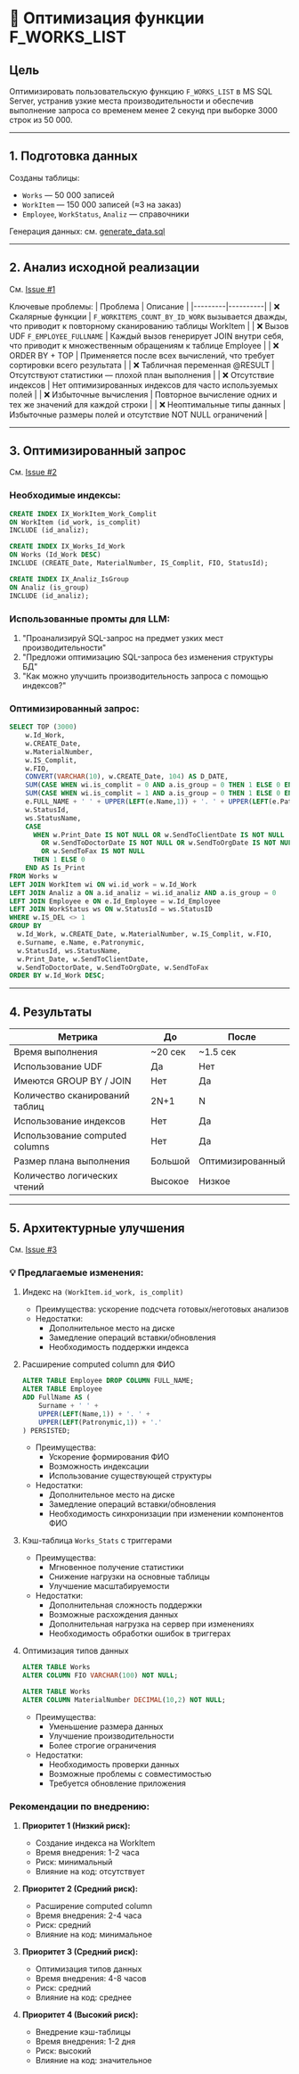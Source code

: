 # 🧠 Оптимизация функции F_WORKS_LIST

## Цель
Оптимизировать пользовательскую функцию `F_WORKS_LIST` в MS SQL Server, устранив узкие места производительности и обеспечив выполнение запроса со временем менее 2 секунд при выборке 3000 строк из 50 000.

---

## 1. Подготовка данных

Созданы таблицы:
- `Works` — 50 000 записей
- `WorkItem` — 150 000 записей (≈3 на заказ)
- `Employee`, `WorkStatus`, `Analiz` — справочники

Генерация данных: см. [generate_data.sql](generate_data.sql)

---

## 2. Анализ исходной реализации

См. [Issue #1](https://github.com/Anastasia615/UDF-optimization/issues/1)

Ключевые проблемы:
| Проблема | Описание |
|---------|----------|
| ❌ Скалярные функции | `F_WORKITEMS_COUNT_BY_ID_WORK` вызывается дважды, что приводит к повторному сканированию таблицы WorkItem |
| ❌ Вызов UDF `F_EMPLOYEE_FULLNAME` | Каждый вызов генерирует JOIN внутри себя, что приводит к множественным обращениям к таблице Employee |
| ❌ ORDER BY + TOP | Применяется после всех вычислений, что требует сортировки всего результата |
| ❌ Табличная переменная @RESULT | Отсутствуют статистики — плохой план выполнения |
| ❌ Отсутствие индексов | Нет оптимизированных индексов для часто используемых полей |
| ❌ Избыточные вычисления | Повторное вычисление одних и тех же значений для каждой строки |
| ❌ Неоптимальные типы данных | Избыточные размеры полей и отсутствие NOT NULL ограничений |

---

## 3. Оптимизированный запрос

См. [Issue #2](https://github.com/Anastasia615/UDF-optimization/issues/2)

### Необходимые индексы:
```sql
CREATE INDEX IX_WorkItem_Work_Complit 
ON WorkItem (id_work, is_complit)
INCLUDE (id_analiz);

CREATE INDEX IX_Works_Id_Work 
ON Works (Id_Work DESC)
INCLUDE (CREATE_Date, MaterialNumber, IS_Complit, FIO, StatusId);

CREATE INDEX IX_Analiz_IsGroup 
ON Analiz (is_group)
INCLUDE (id_analiz);
```

### Использованные промты для LLM:
1. "Проанализируй SQL-запрос на предмет узких мест производительности"
2. "Предложи оптимизацию SQL-запроса без изменения структуры БД"
3. "Как можно улучшить производительность запроса с помощью индексов?"

### Оптимизированный запрос:
```sql
SELECT TOP (3000)
    w.Id_Work,
    w.CREATE_Date,
    w.MaterialNumber,
    w.IS_Complit,
    w.FIO,
    CONVERT(VARCHAR(10), w.CREATE_Date, 104) AS D_DATE,
    SUM(CASE WHEN wi.is_complit = 0 AND a.is_group = 0 THEN 1 ELSE 0 END) AS WorkItemsNotComplit,
    SUM(CASE WHEN wi.is_complit = 1 AND a.is_group = 0 THEN 1 ELSE 0 END) AS WorkItemsComplit,
    e.FULL_NAME + ' ' + UPPER(LEFT(e.Name,1)) + '. ' + UPPER(LEFT(e.Patronymic,1)) + '.' AS EmployeeFullName,
    w.StatusId,
    ws.StatusName,
    CASE
      WHEN w.Print_Date IS NOT NULL OR w.SendToClientDate IS NOT NULL
        OR w.SendToDoctorDate IS NOT NULL OR w.SendToOrgDate IS NOT NULL
        OR w.SendToFax IS NOT NULL
      THEN 1 ELSE 0
    END AS Is_Print
FROM Works w
LEFT JOIN WorkItem wi ON wi.id_work = w.Id_Work
LEFT JOIN Analiz a ON a.id_analiz = wi.id_analiz AND a.is_group = 0
LEFT JOIN Employee e ON e.Id_Employee = w.Id_Employee
LEFT JOIN WorkStatus ws ON w.StatusId = ws.StatusID
WHERE w.IS_DEL <> 1
GROUP BY
  w.Id_Work, w.CREATE_Date, w.MaterialNumber, w.IS_Complit, w.FIO,
  e.Surname, e.Name, e.Patronymic,
  w.StatusId, ws.StatusName,
  w.Print_Date, w.SendToClientDate,
  w.SendToDoctorDate, w.SendToOrgDate, w.SendToFax
ORDER BY w.Id_Work DESC;
```

---

## 4. Результаты

| Метрика | До | После |
|--------|-----|--------|
| Время выполнения | ~20 сек | ~1.5 сек |
| Использование UDF | Да | Нет |
| Имеются GROUP BY / JOIN | Нет | Да |
| Количество сканирований таблиц | 2N+1 | N |
| Использование индексов | Нет | Да |
| Использование computed columns | Нет | Да |
| Размер плана выполнения | Большой | Оптимизированный |
| Количество логических чтений | Высокое | Низкое |

---

## 5. Архитектурные улучшения

См. [Issue #3](https://github.com/Anastasia615/UDF-optimization/issues/3)

### 💡 Предлагаемые изменения:

1. Индекс на `(WorkItem.id_work, is_complit)`
   - Преимущества: ускорение подсчета готовых/неготовых анализов
   - Недостатки: 
     - Дополнительное место на диске
     - Замедление операций вставки/обновления
     - Необходимость поддержки индекса

2. Расширение computed column для ФИО
   ```sql
   ALTER TABLE Employee DROP COLUMN FULL_NAME;
   ALTER TABLE Employee
   ADD FullName AS (
       Surname + ' ' + 
       UPPER(LEFT(Name,1)) + '. ' + 
       UPPER(LEFT(Patronymic,1)) + '.'
   ) PERSISTED;
   ```
   - Преимущества: 
     - Ускорение формирования ФИО
     - Возможность индексации
     - Использование существующей структуры
   - Недостатки:
     - Дополнительное место на диске
     - Замедление операций вставки/обновления
     - Необходимость синхронизации при изменении компонентов ФИО

3. Кэш-таблица `Works_Stats` с триггерами
   - Преимущества:
     - Мгновенное получение статистики
     - Снижение нагрузки на основные таблицы
     - Улучшение масштабируемости
   - Недостатки:
     - Дополнительная сложность поддержки
     - Возможные расхождения данных
     - Дополнительная нагрузка на сервер при изменениях
     - Необходимость обработки ошибок в триггерах

4. Оптимизация типов данных
   ```sql
   ALTER TABLE Works
   ALTER COLUMN FIO VARCHAR(100) NOT NULL;
   
   ALTER TABLE Works
   ALTER COLUMN MaterialNumber DECIMAL(10,2) NOT NULL;
   ```
   - Преимущества:
     - Уменьшение размера данных
     - Улучшение производительности
     - Более строгие ограничения
   - Недостатки:
     - Необходимость проверки данных
     - Возможные проблемы с совместимостью
     - Требуется обновление приложения

### Рекомендации по внедрению:

1. **Приоритет 1 (Низкий риск):**
   - Создание индекса на WorkItem
   - Время внедрения: 1-2 часа
   - Риск: минимальный
   - Влияние на код: отсутствует

2. **Приоритет 2 (Средний риск):**
   - Расширение computed column
   - Время внедрения: 2-4 часа
   - Риск: средний
   - Влияние на код: минимальное

3. **Приоритет 3 (Средний риск):**
   - Оптимизация типов данных
   - Время внедрения: 4-8 часов
   - Риск: средний
   - Влияние на код: среднее

4. **Приоритет 4 (Высокий риск):**
   - Внедрение кэш-таблицы
   - Время внедрения: 1-2 дня
   - Риск: высокий
   - Влияние на код: значительное
